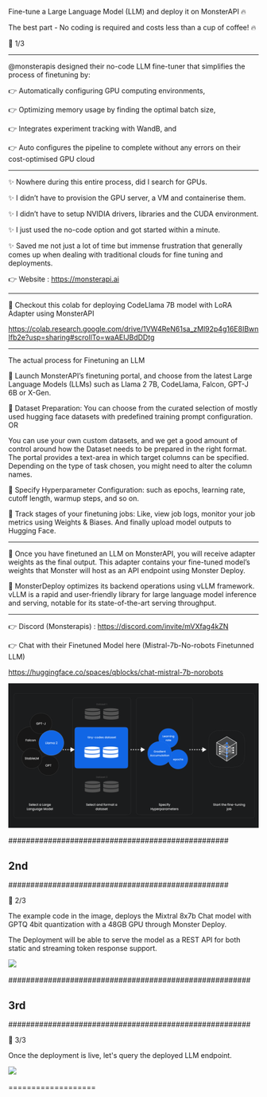 Fine-tune a Large Language Model (LLM) and deploy it on MonsterAPI 🔥

The best part - No coding is required and costs less than a cup of coffee! 🔥


🧵 1/3

-----

@monsterapis designed their no-code LLM fine-tuner that simplifies the process of finetuning by:

👉 Automatically configuring GPU computing environments,

👉 Optimizing memory usage by finding the optimal batch size,

👉 Integrates experiment tracking with WandB, and

👉 Auto configures the pipeline to complete without any errors on their cost-optimised GPU cloud

----

✨ Nowhere during this entire process, did I search for GPUs.

✨ I didn’t have to provision the GPU server, a VM and containerise them.

✨ I didn’t have to setup NVIDIA drivers, libraries and the CUDA environment.

✨ I just used the no-code option and got started within a minute.

✨ Saved me not just a lot of time but immense frustration that generally comes up when dealing with traditional clouds for fine tuning and deployments.

👉 Website : https://monsterapi.ai

----

📌 Checkout this colab for deploying CodeLlama 7B model with LoRA Adapter using MonsterAPI

https://colab.research.google.com/drive/1VW4ReN61sa_zMl92p4g16E8IBwnIfb2e?usp=sharing#scrollTo=waAEIJBdDDtg

-----

The actual process for Finetuning an LLM

📌 Launch MonsterAPI’s finetuning portal, and choose from the latest Large Language Models (LLMs) such as Llama 2 7B, CodeLlama, Falcon, GPT-J 6B or X-Gen.

📌 Dataset Preparation: You can choose from the curated selection of mostly used hugging face datasets with predefined training prompt configuration. OR

You can use your own custom datasets, and we get a good amount of control around how the Dataset needs to be prepared in the right format. The portal provides a text-area in which target columns can be specified. Depending on the type of task chosen, you might need to alter the column names.

📌 Specify Hyperparameter Configuration: such as epochs, learning rate, cutoff length, warmup steps, and so on.

📌 Track stages of your finetuning jobs: Like, view job logs, monitor your job metrics using Weights & Biases. And finally upload model outputs to Hugging Face.

------

📌 Once you have finetuned an LLM on MonsterAPI, you will receive adapter weights as the final output. This adapter contains your fine-tuned model’s weights that Monster will host as an API endpoint using Monster Deploy.

📌 MonsterDeploy optimizes its backend operations using vLLM framework. vLLM is a rapid and user-friendly library for large language model inference and serving, notable for its state-of-the-art serving throughput.

------

👉 Discord (Monsterapis) : https://discord.com/invite/mVXfag4kZN

👉 Chat with their Finetuned Model here (Mistral-7b-No-robots Finetunned LLM)

https://huggingface.co/spaces/qblocks/chat-mistral-7b-norobots


![](assets/2024-01-18-22-27-14.png)


##################################################

## 2nd

##################################################

🧵 2/3

The example code in the image, deploys the Mixtral 8x7b Chat model with GPTQ 4bit quantization with a 48GB GPU through Monster Deploy.

The Deployment will be able to serve the model as a REST API for both static and streaming token response support.


![](assets/2nd-.png)


#######################################################

## 3rd

#######################################################

🧵 3/3

Once the deployment is live, let's query the deployed LLM endpoint.

![](assets/3rd-.png)



===================

